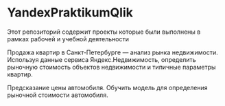 # YandexPraktikumQlik
Этот репозиторий содержит проекты которые были выполнены в рамках рабочей и учебной деятельности

Продажа квартир в Санкт-Петербурге — анализ рынка недвижимости. 
Используя данные сервиса Яндекс.Недвижимость, определить рыночную стоимость объектов недвижимости и типичные параметры квартир.

Предсказание цены автомобиля.
Обучить модель для определения рыночной стоимости автомобиля.

